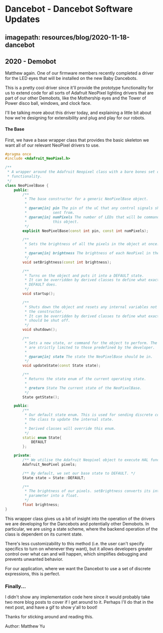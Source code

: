 # Dancebot - Dancebot Software Updates
## imagepath: resources/blog/2020-11-18-dancebot
## 2020 - Demobot

Matthew again. One of our firmware members recently completed a driver for the
LED eyes that will be installed on the new Baby Dancebots.

This is a pretty cool driver since it'll provide the prototype functionality for us to
extend code for all sorts of Adafruit NeoPixel lighting drivers that are part of
our other Demobots, like the Mothership eyes and the Tower of Power disco ball,
windows, and clock face.

I'll be talking more about this driver today, and explaining a little bit about
how we're designing for extensibility and plug and play for our robots.


#### The Base

First, we have a base wrapper class that provides the basic skeleton we want all
of our relevant NeoPixel drivers to use.

```c++
#pragma once
#include <Adafruit_NeoPixel.h>

/**
 * A wrapper around the Adafruit Neopixel class with a bare bones set of
 * functionality.
 */
class NeoPixelBase {
    public:
        /**
         * The base constructor for a generic NeoPixelBase object.
         *
         * @param[in] pin The pin of the uC that any control signals should be
         *            sent from.
         * @param[in] numPixels The number of LEDs that will be commanded by
         *            this object.
         */
        explicit NeoPixelBase(const int pin, const int numPixels);

        /**
         * Sets the brightness of all the pixels in the object at once.
         *
         * @param[in] brightness The brightness of each NeoPixel in the object.
         */
        void setBrightness(const int brightness);

        /**
         * Turns on the object and puts it into a DEFAULT state.
         * It can be overridden by derived classes to define what exactly
         * DEFAULT does.
         */
        void startup();

        /**
         * Shuts down the object and resets any internal variables not tied to
         * the constructor.
         * It can be overridden by derived classes to define what exactly
         * should be shut off.
         */
        void shutdown();

        /**
         * Sets a new state, or command for the object to perform. The commands
         * are strictly limited to those predefined by the developer.
         *
         * @param[in] state The state the NeoPixelBase should be in.
         */
        void updateState(const State state);

        /**
         * Returns the state enum of the current operating state.
         *
         * @return State The current state of the NeoPixelBase.
         */
        State getState();

    public:
        /**
         * Our default state enum. This is used for sending discrete commands to
         * the class to update the internal state.
         *
         * Derived classes will override this enum.
         */
        static enum State{
            DEFAULT
        };

    private:
        /** We utilise the Adafruit Neopixel object to execute HAL functions. */
        Adafruit_NeoPixel pixels;

        /** By default, we set our base state to DEFAULT. */
        State state = State::DEFAULT;

        /**
         * The brightness of our pixels. setBrightness converts its int
         * parameter into a float.
         */
        float brightness;
}
```

This wrapper class gives us a bit of insight into the operation of the drivers
we are developing for the Dancebots and potentially other Demobots. In particular,
we are using a state scheme, where the backend operation of the class is
dependent on its current state.

There's less customizability to this method (i.e. the user can't specify
specifics to turn on whenever they want), but it allows developers greater
control over what can and will happen, which simplifies debugging and prevents
unwanted behavior.

For our application, where we want the Dancebot to use a set of discrete
expressions, this is perfect.


### Finally...

I didn't show any implementation code here since it would probably take two more
blog posts to cover if I get around to it. Perhaps I'll do that in the next post,
and have a gif to show y'all to boot!

Thanks for sticking around and reading this.

Author: Matthew Yu
